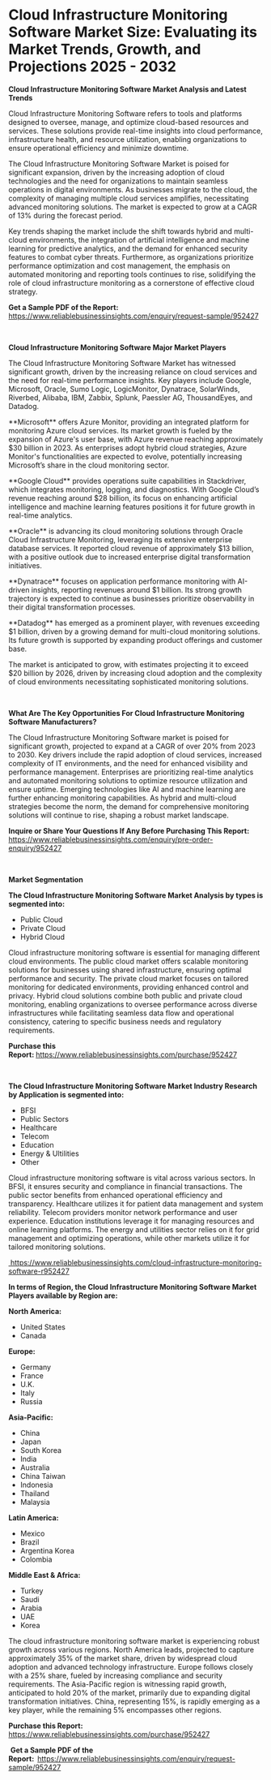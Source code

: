 <p><h1>Cloud Infrastructure Monitoring Software Market Size: Evaluating its Market Trends, Growth, and Projections 2025 - 2032</h1></p><p><strong>Cloud Infrastructure Monitoring Software Market Analysis and Latest Trends</strong></p>
<p><p>Cloud Infrastructure Monitoring Software refers to tools and platforms designed to oversee, manage, and optimize cloud-based resources and services. These solutions provide real-time insights into cloud performance, infrastructure health, and resource utilization, enabling organizations to ensure operational efficiency and minimize downtime.</p><p>The Cloud Infrastructure Monitoring Software Market is poised for significant expansion, driven by the increasing adoption of cloud technologies and the need for organizations to maintain seamless operations in digital environments. As businesses migrate to the cloud, the complexity of managing multiple cloud services amplifies, necessitating advanced monitoring solutions. The market is expected to grow at a CAGR of 13% during the forecast period.</p><p>Key trends shaping the market include the shift towards hybrid and multi-cloud environments, the integration of artificial intelligence and machine learning for predictive analytics, and the demand for enhanced security features to combat cyber threats. Furthermore, as organizations prioritize performance optimization and cost management, the emphasis on automated monitoring and reporting tools continues to rise, solidifying the role of cloud infrastructure monitoring as a cornerstone of effective cloud strategy.</p></p>
<p><strong>Get a Sample PDF of the Report:&nbsp;</strong> <a href="https://www.reliablebusinessinsights.com/enquiry/request-sample/952427?utm_campaign=3521&utm_medium=2&utm_source=Github&utm_content=ia&utm_term=17042025&utm_id=cloud-infrastructure-monitoring-software">https://www.reliablebusinessinsights.com/enquiry/request-sample/952427</a></p>
<p>&nbsp;</p>
<p><strong>Cloud Infrastructure Monitoring Software Major Market Players</strong></p>
<p><p>The Cloud Infrastructure Monitoring Software Market has witnessed significant growth, driven by the increasing reliance on cloud services and the need for real-time performance insights. Key players include Google, Microsoft, Oracle, Sumo Logic, LogicMonitor, Dynatrace, SolarWinds, Riverbed, Alibaba, IBM, Zabbix, Splunk, Paessler AG, ThousandEyes, and Datadog.</p><p>**Microsoft** offers Azure Monitor, providing an integrated platform for monitoring Azure cloud services. Its market growth is fueled by the expansion of Azure's user base, with Azure revenue reaching approximately $30 billion in 2023. As enterprises adopt hybrid cloud strategies, Azure Monitor's functionalities are expected to evolve, potentially increasing Microsoft’s share in the cloud monitoring sector.</p><p>**Google Cloud** provides operations suite capabilities in Stackdriver, which integrates monitoring, logging, and diagnostics. With Google Cloud’s revenue reaching around $28 billion, its focus on enhancing artificial intelligence and machine learning features positions it for future growth in real-time analytics.</p><p>**Oracle** is advancing its cloud monitoring solutions through Oracle Cloud Infrastructure Monitoring, leveraging its extensive enterprise database services. It reported cloud revenue of approximately $13 billion, with a positive outlook due to increased enterprise digital transformation initiatives.</p><p>**Dynatrace** focuses on application performance monitoring with AI-driven insights, reporting revenues around $1 billion. Its strong growth trajectory is expected to continue as businesses prioritize observability in their digital transformation processes.</p><p>**Datadog** has emerged as a prominent player, with revenues exceeding $1 billion, driven by a growing demand for multi-cloud monitoring solutions. Its future growth is supported by expanding product offerings and customer base.</p><p>The market is anticipated to grow, with estimates projecting it to exceed $20 billion by 2026, driven by increasing cloud adoption and the complexity of cloud environments necessitating sophisticated monitoring solutions.</p></p>
<p>&nbsp;</p>
<p><strong>What Are The Key Opportunities For Cloud Infrastructure Monitoring Software Manufacturers?</strong></p>
<p><p>The Cloud Infrastructure Monitoring Software market is poised for significant growth, projected to expand at a CAGR of over 20% from 2023 to 2030. Key drivers include the rapid adoption of cloud services, increased complexity of IT environments, and the need for enhanced visibility and performance management. Enterprises are prioritizing real-time analytics and automated monitoring solutions to optimize resource utilization and ensure uptime. Emerging technologies like AI and machine learning are further enhancing monitoring capabilities. As hybrid and multi-cloud strategies become the norm, the demand for comprehensive monitoring solutions will continue to rise, shaping a robust market landscape.</p></p>
<p><strong>Inquire or Share Your Questions If Any Before Purchasing This Report:</strong> <a href="https://www.reliablebusinessinsights.com/enquiry/pre-order-enquiry/952427?utm_campaign=3521&utm_medium=2&utm_source=Github&utm_content=ia&utm_term=17042025&utm_id=cloud-infrastructure-monitoring-software">https://www.reliablebusinessinsights.com/enquiry/pre-order-enquiry/952427</a></p>
<p>&nbsp;</p>
<p><strong>Market Segmentation</strong></p>
<p><strong>The Cloud Infrastructure Monitoring Software Market Analysis by types is segmented into:</strong></p>
<p><ul><li>Public Cloud</li><li>Private Cloud</li><li>Hybrid Cloud</li></ul></p>
<p><p>Cloud infrastructure monitoring software is essential for managing different cloud environments. The public cloud market offers scalable monitoring solutions for businesses using shared infrastructure, ensuring optimal performance and security. The private cloud market focuses on tailored monitoring for dedicated environments, providing enhanced control and privacy. Hybrid cloud solutions combine both public and private cloud monitoring, enabling organizations to oversee performance across diverse infrastructures while facilitating seamless data flow and operational consistency, catering to specific business needs and regulatory requirements.</p></p>
<p><strong>Purchase this Report:&nbsp;</strong><a href="https://www.reliablebusinessinsights.com/purchase/952427?utm_campaign=3521&utm_medium=2&utm_source=Github&utm_content=ia&utm_term=17042025&utm_id=cloud-infrastructure-monitoring-software">https://www.reliablebusinessinsights.com/purchase/952427</a></p>
<p>&nbsp;</p>
<p><strong>The Cloud Infrastructure Monitoring Software Market Industry Research by Application is segmented into:</strong></p>
<p><ul><li>BFSI</li><li>Public Sectors</li><li>Healthcare</li><li>Telecom</li><li>Education</li><li>Energy & Ultilities</li><li>Other</li></ul></p>
<p><p>Cloud infrastructure monitoring software is vital across various sectors. In BFSI, it ensures security and compliance in financial transactions. The public sector benefits from enhanced operational efficiency and transparency. Healthcare utilizes it for patient data management and system reliability. Telecom providers monitor network performance and user experience. Education institutions leverage it for managing resources and online learning platforms. The energy and utilities sector relies on it for grid management and optimizing operations, while other markets utilize it for tailored monitoring solutions.</p></p>
<p><a href="https://www.reliablebusinessinsights.com/cloud-infrastructure-monitoring-software-r952427?utm_campaign=3521&utm_medium=2&utm_source=Github&utm_content=ia&utm_term=17042025&utm_id=cloud-infrastructure-monitoring-software">&nbsp;https://www.reliablebusinessinsights.com/cloud-infrastructure-monitoring-software-r952427</a></p>
<p><strong>In terms of Region, the Cloud Infrastructure Monitoring Software Market Players available by Region are:</strong></p>
<p>
    <p> <strong> North America: </strong>
        <ul>
            <li>United States</li>
            <li>Canada</li>
        </ul>
        </p> 
    <p> <strong> Europe: </strong>
        <ul>
            <li>Germany</li>
            <li>France</li>
            <li>U.K.</li>
            <li>Italy</li>
            <li>Russia</li>
        </ul>
        </p> 
    <p> <strong> Asia-Pacific: </strong>
        <ul>
            <li>China</li>
            <li>Japan</li>
            <li>South Korea</li>
            <li>India</li>
            <li>Australia</li>
            <li>China Taiwan</li>
            <li>Indonesia</li>
            <li>Thailand</li>
            <li>Malaysia</li>
        </ul>
        </p> 
    <p> <strong> Latin America: </strong>
        <ul>
            <li>Mexico</li>
            <li>Brazil</li>
            <li>Argentina Korea</li>
            <li>Colombia</li>
        </ul>
        </p> 
    <p> <strong> Middle East & Africa: </strong>
        <ul>
            <li>Turkey</li>
            <li>Saudi</li>
            <li>Arabia</li>
            <li>UAE</li>
            <li>Korea</li>
        </ul>
    </p>
    </p>
<p><p>The cloud infrastructure monitoring software market is experiencing robust growth across various regions. North America leads, projected to capture approximately 35% of the market share, driven by widespread cloud adoption and advanced technology infrastructure. Europe follows closely with a 25% share, fueled by increasing compliance and security requirements. The Asia-Pacific region is witnessing rapid growth, anticipated to hold 20% of the market, primarily due to expanding digital transformation initiatives. China, representing 15%, is rapidly emerging as a key player, while the remaining 5% encompasses other regions.</p></p>
<p><strong>Purchase this Report: </strong><a href="https://www.reliablebusinessinsights.com/purchase/952427?utm_campaign=3521&utm_medium=2&utm_source=Github&utm_content=ia&utm_term=17042025&utm_id=cloud-infrastructure-monitoring-software">https://www.reliablebusinessinsights.com/purchase/952427</a></p>
<p>&nbsp;<strong>Get a Sample PDF of the Report:&nbsp;&nbsp;</strong><a href="https://www.reliablebusinessinsights.com/enquiry/request-sample/952427?utm_campaign=3521&utm_medium=2&utm_source=Github&utm_content=ia&utm_term=17042025&utm_id=cloud-infrastructure-monitoring-software">https://www.reliablebusinessinsights.com/enquiry/request-sample/952427</a></p>
<p><strong></strong></p>
<p><p></p><p></p><p></p></p>